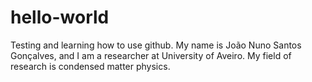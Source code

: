 # hello-world
Testing and learning how to use github. 
My name is João Nuno Santos Gonçalves, and I am a researcher at University of Aveiro. My field of research is condensed matter physics. 
